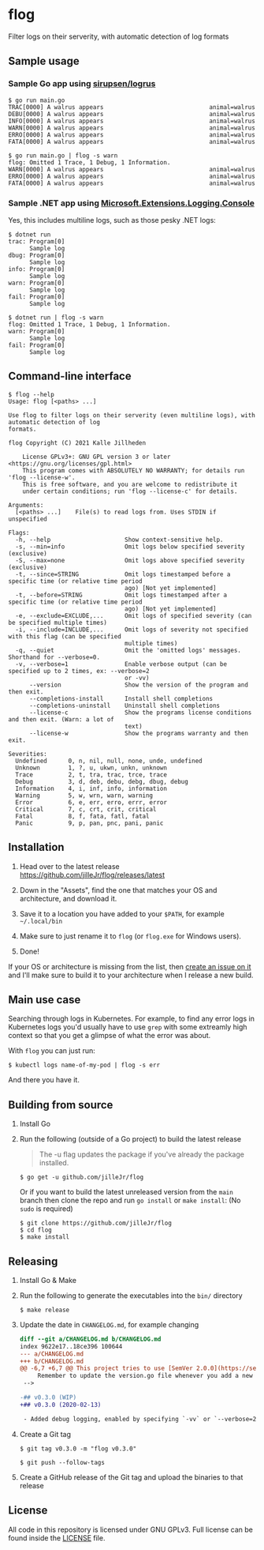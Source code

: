 <!--
SPDX-FileCopyrightText: 2021 Kalle Fagerberg

SPDX-License-Identifier: CC0-1.0
-->

# flog

Filter logs on their serverity, with automatic detection of log formats

## Sample usage

### Sample Go app using [sirupsen/logrus](https://github.com/sirupsen/logrus)

```console
$ go run main.go
TRAC[0000] A walrus appears                              animal=walrus
DEBU[0000] A walrus appears                              animal=walrus
INFO[0000] A walrus appears                              animal=walrus
WARN[0000] A walrus appears                              animal=walrus
ERRO[0000] A walrus appears                              animal=walrus
FATA[0000] A walrus appears                              animal=walrus

$ go run main.go | flog -s warn
flog: Omitted 1 Trace, 1 Debug, 1 Information.
WARN[0000] A walrus appears                              animal=walrus
ERRO[0000] A walrus appears                              animal=walrus
FATA[0000] A walrus appears                              animal=walrus
```

### Sample .NET app using [Microsoft.Extensions.Logging.Console](https://docs.microsoft.com/en-us/dotnet/core/extensions/console-log-formatter)

Yes, this includes multiline logs, such as those pesky .NET logs:

```console
$ dotnet run
trac: Program[0]
      Sample log
dbug: Program[0]
      Sample log
info: Program[0]
      Sample log
warn: Program[0]
      Sample log
fail: Program[0]
      Sample log

$ dotnet run | flog -s warn
flog: Omitted 1 Trace, 1 Debug, 1 Information.
warn: Program[0]
      Sample log
fail: Program[0]
      Sample log
```

## Command-line interface

```console
$ flog --help
Usage: flog [<paths> ...]

Use flog to filter logs on their serverity (even multiline logs), with automatic detection of log
formats.

flog Copyright (C) 2021 Kalle Jillheden

    License GPLv3+: GNU GPL version 3 or later <https://gnu.org/licenses/gpl.html>
    This program comes with ABSOLUTELY NO WARRANTY; for details run 'flog --license-w'.
    This is free software, and you are welcome to redistribute it
    under certain conditions; run 'flog --license-c' for details.

Arguments:
  [<paths> ...]    File(s) to read logs from. Uses STDIN if unspecified

Flags:
  -h, --help                     Show context-sensitive help.
  -s, --min=info                 Omit logs below specified severity (exclusive)
  -S, --max=none                 Omit logs above specified severity (exclusive)
  -t, --since=STRING             Omit logs timestamped before a specific time (or relative time period
                                 ago) [Not yet implemented]
  -t, --before=STRING            Omit logs timestamped after a specific time (or relative time period
                                 ago) [Not yet implemented]
  -e, --exclude=EXCLUDE,...      Omit logs of specified severity (can be specified multiple times)
  -i, --include=INCLUDE,...      Omit logs of severity not specified with this flag (can be specified
                                 multiple times)
  -q, --quiet                    Omit the 'omitted logs' messages. Shorthand for --verbose=0.
  -v, --verbose=1                Enable verbose output (can be specified up to 2 times, ex: --verbose=2
                                 or -vv)
      --version                  Show the version of the program and then exit.
      --completions-install      Install shell completions
      --completions-uninstall    Uninstall shell completions
      --license-c                Show the programs license conditions and then exit. (Warn: a lot of
                                 text)
      --license-w                Show the programs warranty and then exit.

Severities:
  Undefined      0, n, nil, null, none, unde, undefined
  Unknown        1, ?, u, ukwn, unkn, unknown
  Trace          2, t, tra, trac, trce, trace
  Debug          3, d, deb, debu, debg, dbug, debug
  Information    4, i, inf, info, information
  Warning        5, w, wrn, warn, warning
  Error          6, e, err, erro, errr, error
  Critical       7, c, crt, crit, critical
  Fatal          8, f, fata, fatl, fatal
  Panic          9, p, pan, pnc, pani, panic
```

## Installation

1. Head over to the latest release
   <https://github.com/jilleJr/flog/releases/latest>

2. Down in the "Assets", find the one that matches your OS and architecture,
   and download it.

3. Save it to a location you have added to your `$PATH`, for example
   `~/.local/bin`

4. Make sure to just rename it to `flog` (or `flog.exe` for Windows users).

5. Done!


If your OS or architecture is missing from the list, then
[create an issue on it](https://github.com/jilleJr/flog/issues/new/choose) and
I'll make sure to build it to your architecture when I release a new build.

## Main use case

Searching through logs in Kubernetes. For example, to find any error logs in
Kubernetes logs you'd usually have to use `grep` with some extreamly high
context so that you get a glimpse of what the error was about.

With `flog` you can just run:

```console
$ kubectl logs name-of-my-pod | flog -s err
```

And there you have it.

## Building from source

1. Install Go

2. Run the following (outside of a Go project) to build the latest release

   > The -u flag updates the package if you've already the package installed.

   ```console
   $ go get -u github.com/jilleJr/flog
   ```

   Or if you want to build the latest unreleased version from the `main` branch
   then clone the repo and run `go install` or `make install`:
   (No `sudo` is required)
   
   ```console
   $ git clone https://github.com/jilleJr/flog
   $ cd flog
   $ make install
   ```

## Releasing

1. Install Go & Make

2. Run the following to generate the executables into the `bin/` directory

   ```console
   $ make release
   ```

3. Update the date in `CHANGELOG.md`, for example changing

   ```diff
   diff --git a/CHANGELOG.md b/CHANGELOG.md
   index 9622e17..18ce396 100644
   --- a/CHANGELOG.md
   +++ b/CHANGELOG.md
   @@ -6,7 +6,7 @@ This project tries to use [SemVer 2.0.0](https://semver.org)
        Remember to update the version.go file whenever you add a new version.
    -->
   
   -## v0.3.0 (WIP)
   +## v0.3.0 (2020-02-13)
   
    - Added debug logging, enabled by specifying `-vv` or `--verbose=2`. (#13)
   
   ```

4. Create a Git tag

   ```console
   $ git tag v0.3.0 -m "flog v0.3.0"
   
   $ git push --follow-tags
   ```

5. Create a GitHub release of the Git tag and upload the binaries to that release

## License

All code in this repository is licensed under GNU GPLv3. Full license can be
found inside the [LICENSE](./LICENSE) file.
